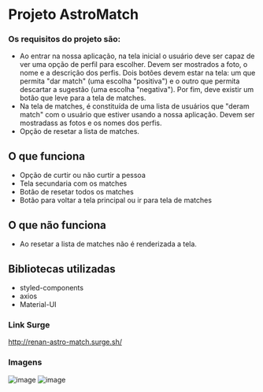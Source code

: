 
# Projeto AstroMatch

### Os requisitos do projeto são:
- Ao entrar na nossa aplicação, na tela inicial o usuário deve ser capaz de ver uma opção de perfil para escolher. Devem ser mostrados a foto, o nome e a descrição dos perfis. Dois botões devem estar na tela: um que permita "dar match" (uma escolha "positiva") e o outro que permita descartar a sugestão (uma escolha "negativa"). Por fim, deve existir um botão que leve para a tela de matches.
- Na tela de matches, é constituída de uma lista de usuários que "deram match" com o usuário que estiver usando a nossa aplicação. Devem ser mostradass as fotos e os nomes dos perfis. 
- Opção de resetar a lista de matches.

## O que funciona
- Opção de curtir ou não curtir a pessoa
- Tela secundaria com os matches
- Botão de resetar todos os matches
- Botão para voltar a tela principal ou ir para tela de matches

## O que não funciona
- Ao resetar a lista de matches não é renderizada a tela.

## Bibliotecas utilizadas
- styled-components
- axios
-  Material-UI

### Link Surge 
http://renan-astro-match.surge.sh/

### Imagens
![image](https://user-images.githubusercontent.com/69327864/165001030-b8c0be74-7b4b-48e8-b132-60a477111634.png)
![image](https://user-images.githubusercontent.com/69327864/165001043-db14df21-3b8a-467f-bbeb-f40e9608d332.png)